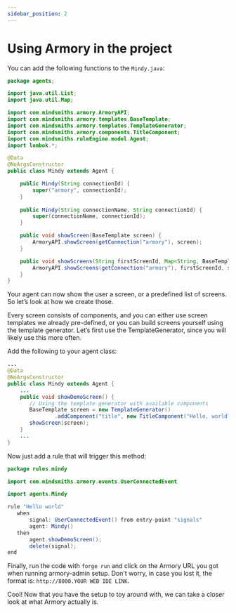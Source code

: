 ```yaml
---
sidebar_position: 2
---
```


# Using Armory in the project

You can add the following functions to the `Mindy.java`:

```java title="rule_engine/src/main/java/agents/Mindy.java"
package agents;

import java.util.List;
import java.util.Map;

import com.mindsmiths.armory.ArmoryAPI;
import com.mindsmiths.armory.templates.BaseTemplate;
import com.mindsmiths.armory.templates.TemplateGenerator;
import com.mindsmiths.armory.components.TitleComponent;
import com.mindsmiths.ruleEngine.model.Agent;
import lombok.*;

@Data
@NoArgsConstructor
public class Mindy extends Agent {

    public Mindy(String connectionId) {
        super("armory", connectionId);
    }
    
    public Mindy(String connectionName, String connectionId) {
        super(connectionName, connectionId);
    }

    public void showScreen(BaseTemplate screen) {
        ArmoryAPI.showScreen(getConnection("armory"), screen);
    }

    public void showScreens(String firstScreenId, Map<String, BaseTemplate> screens) {
        ArmoryAPI.showScreens(getConnection("armory"), firstScreenId, screens);
    }
}
```

Your agent can now show the user a screen, or a predefined list of screens. So let’s look at how we create those.

Every screen consists of components, and you can either use screen templates we already pre-defined, or you can build screens yourself using the template generator. Let’s first use the TemplateGenerator, since you will likely use this more often.

Add the following to your agent class:
```java title="rule_engine/src/main/java/agents/Mindy.java"
...
@Data
@NoArgsConstructor
public class Mindy extends Agent {
    ...
    public void showDemoScreen() {
       // Using the template generator with available components
       BaseTemplate screen = new TemplateGenerator()
               .addComponent("title", new TitleComponent("Hello, world!"));
       showScreen(screen);
    }
    ...
}
```

Now just add a rule that will trigger this method:

``` java title="rule_engine/src/main/resources/rules/mindy/Mindy.drl"
package rules.mindy

import com.mindsmiths.armory.events.UserConnectedEvent

import agents.Mindy

rule "Hello world"
   when
       signal: UserConnectedEvent() from entry-point "signals"
       agent: Mindy()
   then
       agent.showDemoScreen();
       delete(signal);
end
```

Finally, run the code with ```forge run``` and click on the Armory URL you got when running armory-admin setup.
Don't worry, in case you lost it, the format is: ```http://8000.YOUR WEB IDE LINK```. 

Cool! Now that you have the setup to toy around with, we can take a closer look at what Armory actually is.

